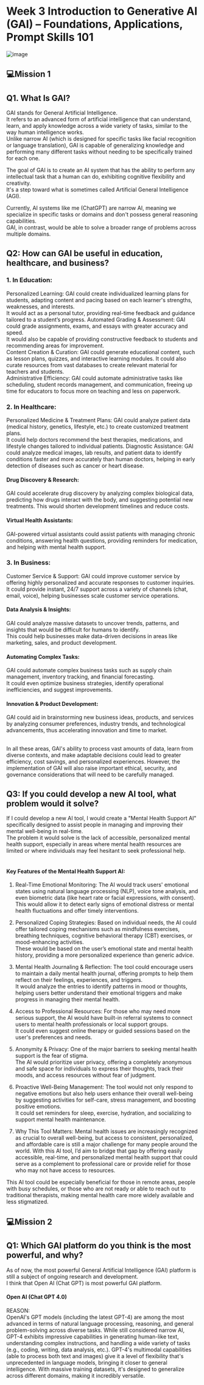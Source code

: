 # Week 3 Introduction to Generative AI (GAI) – Foundations, Applications, Prompt Skills 101
![image](https://github.com/user-attachments/assets/f9acfdd7-92df-49bf-9240-86ac283fa375)

## 💻Mission 1 
## Q1. What Is GAI?
GAI stands for General Artificial Intelligence.<br>It refers to an advanced form of artificial intelligence that can understand, learn, and apply knowledge across a wide variety of tasks, similar to the way human intelligence works.<br>Unlike narrow AI (which is designed for specific tasks like facial recognition or language translation), GAI is capable of generalizing knowledge and performing many different tasks without needing to be specifically trained for each one.

The goal of GAI is to create an AI system that has the ability to perform any intellectual task that a human can do, exhibiting cognitive flexibility and creativity.<br>It's a step toward what is sometimes called Artificial General Intelligence (AGI).

Currently, AI systems like me (ChatGPT) are narrow AI, meaning we specialize in specific tasks or domains and don't possess general reasoning capabilities. <br>GAI, in contrast, would be able to solve a broader range of problems across multiple domains.

## Q2: How can GAI be useful in education, healthcare, and business?
### 1. In Education:
Personalized Learning: GAI could create individualized learning plans for students, adapting content and pacing based on each learner's strengths, weaknesses, and interests.<br>It would act as a personal tutor, providing real-time feedback and guidance tailored to a student’s progress.
Automated Grading & Assessment: GAI could grade assignments, exams, and essays with greater accuracy and speed. <br>It would also be capable of providing constructive feedback to students and recommending areas for improvement.<br>Content Creation & Curation: GAI could generate educational content, such as lesson plans, quizzes, and interactive learning modules. It could also curate resources from vast databases to create relevant material for teachers and students.<br>Administrative Efficiency: GAI could automate administrative tasks like scheduling, student records management, and communication, freeing up time for educators to focus more on teaching and less on paperwork.
### 2. In Healthcare:
Personalized Medicine & Treatment Plans: GAI could analyze patient data (medical history, genetics, lifestyle, etc.) to create customized treatment plans. <br>It could help doctors recommend the best therapies, medications, and lifestyle changes tailored to individual patients.
Diagnostic Assistance: GAI could analyze medical images, lab results, and patient data to identify conditions faster and more accurately than human doctors, helping in early detection of diseases such as cancer or heart disease.
#### Drug Discovery & Research: 
GAI could accelerate drug discovery by analyzing complex biological data, predicting how drugs interact with the body, and suggesting potential new treatments. This would shorten development timelines and reduce costs.
#### Virtual Health Assistants: 
GAI-powered virtual assistants could assist patients with managing chronic conditions, answering health questions, providing reminders for medication, and helping with mental health support.
### 3. In Business:
Customer Service & Support: GAI could improve customer service by offering highly personalized and accurate responses to customer inquiries. <br>It could provide instant, 24/7 support across a variety of channels (chat, email, voice), helping businesses scale customer service operations.
#### Data Analysis & Insights: 
GAI could analyze massive datasets to uncover trends, patterns, and insights that would be difficult for humans to identify. <br>This could help businesses make data-driven decisions in areas like marketing, sales, and product development.
#### Automating Complex Tasks: 
GAI could automate complex business tasks such as supply chain management, inventory tracking, and financial forecasting. <br>It could even optimize business strategies, identify operational inefficiencies, and suggest improvements.
#### Innovation & Product Development: 
GAI could aid in brainstorming new business ideas, products, and services by analyzing consumer preferences, industry trends, and technological advancements, thus accelerating innovation and time to market.

<br>In all these areas, GAI's ability to process vast amounts of data, learn from diverse contexts, and make adaptable decisions could lead to greater efficiency, cost savings, and personalized experiences. However, the implementation of GAI will also raise important ethical, security, and governance considerations that will need to be carefully managed.


## Q3: If you could develop a new AI tool, what problem would it solve?
If I could develop a new AI tool, I would create a "Mental Health Support AI" specifically designed to assist people in managing and improving their mental well-being in real-time. 
<br>The problem it would solve is the lack of accessible, personalized mental health support, especially in areas where mental health resources are limited or where individuals may feel hesitant to seek professional help.

#### <br>Key Features of the Mental Health Support AI:
1. Real-Time Emotional Monitoring:
The AI would track users' emotional states using natural language processing (NLP), voice tone analysis, and even biometric data (like heart rate or facial expressions, with consent). <br>This would allow it to detect early signs of emotional distress or mental health fluctuations and offer timely interventions.

2. Personalized Coping Strategies:
Based on individual needs, the AI could offer tailored coping mechanisms such as mindfulness exercises, breathing techniques, cognitive behavioral therapy (CBT) exercises, or mood-enhancing activities. <br>These would be based on the user’s emotional state and mental health history, providing a more personalized experience than generic advice.

3. Mental Health Journaling & Reflection:
The tool could encourage users to maintain a daily mental health journal, offering prompts to help them reflect on their feelings, experiences, and triggers. <br>It would analyze the entries to identify patterns in mood or thoughts, helping users better understand their emotional triggers and make progress in managing their mental health.

4. Access to Professional Resources:
For those who may need more serious support, the AI would have built-in referral systems to connect users to mental health professionals or local support groups. <br>It could even suggest online therapy or guided sessions based on the user's preferences and needs.

5. Anonymity & Privacy:
One of the major barriers to seeking mental health support is the fear of stigma. <br>The AI would prioritize user privacy, offering a completely anonymous and safe space for individuals to express their thoughts, track their moods, and access resources without fear of judgment.

6. Proactive Well-Being Management:
The tool would not only respond to negative emotions but also help users enhance their overall well-being by suggesting activities for self-care, stress management, and boosting positive emotions. <br>It could set reminders for sleep, exercise, hydration, and socializing to support mental health maintenance.

7. Why This Tool Matters:
Mental health issues are increasingly recognized as crucial to overall well-being, but access to consistent, personalized, and affordable care is still a major challenge for many people around the world. With this AI tool, I’d aim to bridge that gap by offering easily accessible, real-time, and personalized mental health support that could serve as a complement to professional care or provide relief for those who may not have access to resources.

This AI tool could be especially beneficial for those in remote areas, people with busy schedules, or those who are not ready or able to reach out to traditional therapists, making mental health care more widely available and less stigmatized.

## 💻Mission 2 
## Q1: Which GAI platform do you think is the most powerful, and why?
As of now, the most powerful General Artificial Intelligence (GAI) platform is still a subject of ongoing research and development. <br>I think that Open AI (Chat GPT) is most powerful GAI platform. 
#### Open AI (Chat GPT 4.0)
REASON:
<br>OpenAI's GPT models (including the latest GPT-4) are among the most advanced in terms of natural language processing, reasoning, and general problem-solving across diverse tasks. While still considered narrow AI, GPT-4 exhibits impressive capabilities in generating human-like text, understanding complex instructions, and handling a wide variety of tasks (e.g., coding, writing, data analysis, etc.).
GPT-4's multimodal capabilities (able to process both text and images) give it a level of flexibility that's unprecedented in language models, bringing it closer to general intelligence. With massive training datasets, it's designed to generalize across different domains, making it incredibly versatile.

























